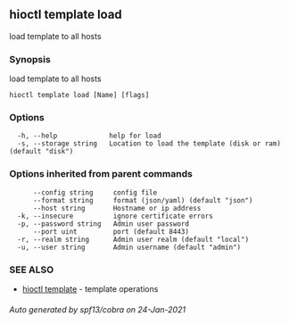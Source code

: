 ## hioctl template load

load template to all hosts

### Synopsis

load template to all hosts

```
hioctl template load [Name] [flags]
```

### Options

```
  -h, --help             help for load
  -s, --storage string   Location to load the template (disk or ram) (default "disk")
```

### Options inherited from parent commands

```
      --config string     config file
      --format string     format (json/yaml) (default "json")
      --host string       Hostname or ip address
  -k, --insecure          ignore certificate errors
  -p, --password string   Admin user password
      --port uint         port (default 8443)
  -r, --realm string      Admin user realm (default "local")
  -u, --user string       Admin username (default "admin")
```

### SEE ALSO

* [hioctl template](hioctl_template.md)	 - template operations

###### Auto generated by spf13/cobra on 24-Jan-2021
